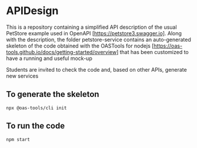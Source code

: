# APIDesign

This is a repository containing a simplified API description of the usual PetStore example used in OpenAPI [https://petstore3.swagger.io]. Along with the description, the folder petstore-service contains an auto-generated skeleton of the code obtained with the OASTools for nodejs [https://oas-tools.github.io/docs/getting-started/overview] that has been customized to have a running and useful mock-up

Students are invited to check the code and, based on other APIs, generate new services

## To generate the skeleton

`npx @oas-tools/cli init`

## To run the code

`npm start`
